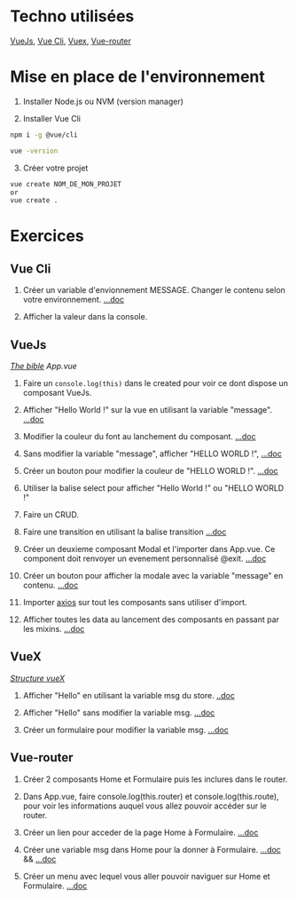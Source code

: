 # Techno utilisées

[VueJs](https://vuejs.org), [Vue Cli](https://cli.vuejs.org/guide/), [Vuex](https://vuex.vuejs.org/fr/), [Vue-router](https://router.vuejs.org)


# Mise en place de l'environnement

1. Installer Node.js ou NVM (version manager)

2. Installer Vue Cli

```sh
npm i -g @vue/cli

vue -version
```

3. Créer votre projet

```sh
vue create NOM_DE_MON_PROJET
or
vue create .
```

# Exercices

## Vue Cli

1. Créer un variable d'envionnement MESSAGE. Changer le contenu selon votre environnement. [...doc](https://cli.vuejs.org/guide/mode-and-env.html#environment-variables)

2. Afficher la valeur dans la console.


## VueJs
*[The bible](https://fr.vuejs.org/v2/style-guide/)*
*App.vue*
1. Faire un ```console.log(this)``` dans le created pour voir ce dont dispose un composant VueJs.

2. Afficher "Hello World !" sur la vue en utilisant la variable "message". [...doc](https://fr.vuejs.org/v2/guide/syntax.html#Texte)

3. Modifier la couleur du font au lanchement du composant. [...doc](https://fr.vuejs.org/v2/guide/instance.html#Diagramme-du-cycle-de-vie)

4. Sans modifier la variable "message", afficher "HELLO WORLD !", [...doc](https://fr.vuejs.org/v2/guide/computed.html#Proprietes-calculees)

5. Créer un bouton pour modifier la couleur de "HELLO WORLD !". [...doc](https://fr.vuejs.org/v2/guide/class-and-style.html#Liaison-de-Styles-HTML)

6. Utiliser la balise select pour afficher "Hello World !" ou "HELLO WORLD !"

7. Faire un CRUD.

8. Faire une transition en utilisant la balise transition [...doc](https://fr.vuejs.org/v2/guide/transitions.html)

9. Créer un deuxieme composant Modal et l'importer dans App.vue. Ce component doit renvoyer un evenement personnalisé @exit. [...doc](https://fr.vuejs.org/v2/guide/components-custom-events.html)

10. Créer un bouton pour afficher la modale avec la variable "message" en contenu. [...doc](https://fr.vuejs.org/v2/guide/components-slots.html)

11. Importer [axios](https://www.npmjs.com/package/axios) sur tout les composants sans utiliser d'import.

12. Afficher toutes les data au lancement des composants en passant par les mixins. [...doc](https://fr.vuejs.org/v2/guide/mixins.html)


## VueX
*[Structure vueX](https://vuex.vuejs.org/fr/guide/structure.html)*
1. Afficher "Hello" en utilisant la variable msg du store. [..doc](https://vuex.vuejs.org/fr/guide/state.html)

2. Afficher "Hello" sans modifier la variable msg. [...doc](https://vuex.vuejs.org/fr/guide/getters.html)

3. Créer un formulaire pour modifier la variable msg. [...doc](https://vuex.vuejs.org/fr/guide/mutations.html)


## Vue-router

1. Créer 2 composants Home et Formulaire puis les inclures dans le router.

2. Dans App.vue, faire console.log(this.router) et console.log(this.route), pour voir les informations auquel vous allez pouvoir accéder sur le router.

3. Créer un lien pour acceder de la page Home à Formulaire. [...doc](https://router.vuejs.org/fr/guide/essentials/navigation.html)

4. Créer une variable msg dans Home pour la donner à Formulaire. [...doc](https://router.vuejs.org/fr/guide/essentials/navigation.html) && [...doc](https://router.vuejs.org/fr/guide/essentials/passing-props.html#mode-booleen)

4. Créer un menu avec lequel vous aller pouvoir naviguer sur Home et Formulaire. [...doc](https://router.vuejs.org/fr/guide/essentials/nested-routes.html)

